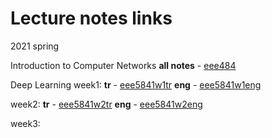 # Lecture notes links
2021 spring

Introduction to Computer Networks
**all notes** - [eee484](https://v.gd/eee484)

Deep Learning
week1:
**tr** - [eee5841w1tr](https://v.gd/eee5841w1tr)
**eng** - [eee5841w1eng](https://v.gd/eee5841w1eng)

week2:
**tr** - [eee5841w2tr](https://v.gd/eee5841w2tr)
**eng** - [eee5841w2eng](https://v.gd/eee5841w2eng)

week3:
